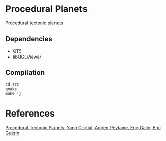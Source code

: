 # Procedural Planets
Procedural tectonic planets

## Dependencies
- QT5
- libQGLViewer

## Compilation

```
cd src
qmake
make -j
```

# References
[Procedural Tectonic Planets, Yann Cortial, Adrien Peytavie, Eric Galin, Eric Guérin](https://hal.archives-ouvertes.fr/hal-02136820/document)
